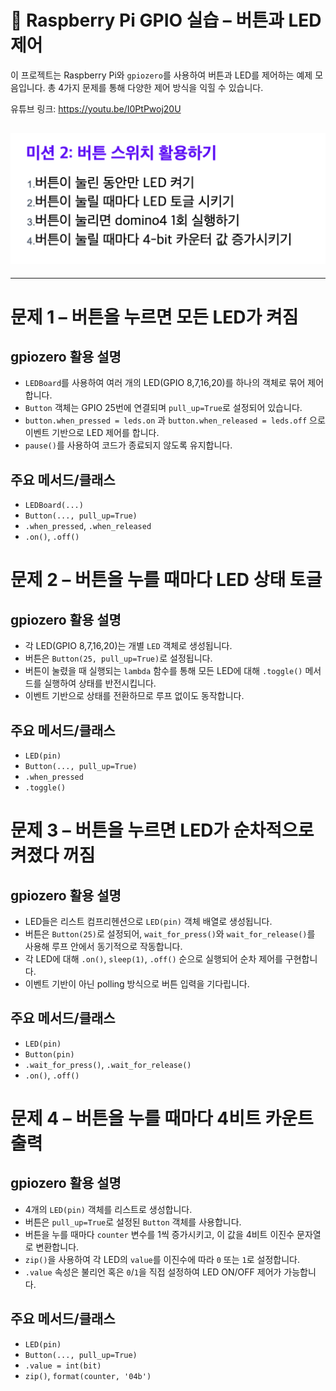 # 🧪 Raspberry Pi GPIO 실습 – 버튼과 LED 제어

이 프로젝트는 Raspberry Pi와 `gpiozero`를 사용하여 버튼과 LED를 제어하는 예제 모음입니다. 총 4가지 문제를 통해 다양한 제어 방식을 익힐 수 있습니다.


유튜브 링크: https://youtu.be/I0PtPwoj20U

![과제 이미지](../image3.jpeg)
---


---
# 문제 1 – 버튼을 누르면 모든 LED가 켜짐

## gpiozero 활용 설명

- `LEDBoard`를 사용하여 여러 개의 LED(GPIO 8,7,16,20)를 하나의 객체로 묶어 제어합니다.
- `Button` 객체는 GPIO 25번에 연결되며 `pull_up=True`로 설정되어 있습니다.
- `button.when_pressed = leds.on` 과 `button.when_released = leds.off` 으로 이벤트 기반으로 LED 제어를 합니다.
- `pause()`를 사용하여 코드가 종료되지 않도록 유지합니다.

## 주요 메서드/클래스
- `LEDBoard(...)`
- `Button(..., pull_up=True)`
- `.when_pressed`, `.when_released`
- `.on()`, `.off()`

# 문제 2 – 버튼을 누를 때마다 LED 상태 토글

## gpiozero 활용 설명

- 각 LED(GPIO 8,7,16,20)는 개별 `LED` 객체로 생성됩니다.
- 버튼은 `Button(25, pull_up=True)`로 설정됩니다.
- 버튼이 눌렸을 때 실행되는 `lambda` 함수를 통해 모든 LED에 대해 `.toggle()` 메서드를 실행하여 상태를 반전시킵니다.
- 이벤트 기반으로 상태를 전환하므로 루프 없이도 동작합니다.

## 주요 메서드/클래스
- `LED(pin)`
- `Button(..., pull_up=True)`
- `.when_pressed`
- `.toggle()`

# 문제 3 – 버튼을 누르면 LED가 순차적으로 켜졌다 꺼짐

## gpiozero 활용 설명

- LED들은 리스트 컴프리헨션으로 `LED(pin)` 객체 배열로 생성됩니다.
- 버튼은 `Button(25)`로 설정되어, `wait_for_press()`와 `wait_for_release()`를 사용해 루프 안에서 동기적으로 작동합니다.
- 각 LED에 대해 `.on()`, `sleep(1)`, `.off()` 순으로 실행되어 순차 제어를 구현합니다.
- 이벤트 기반이 아닌 polling 방식으로 버튼 입력을 기다립니다.

## 주요 메서드/클래스
- `LED(pin)`
- `Button(pin)`
- `.wait_for_press()`, `.wait_for_release()`
- `.on()`, `.off()`





# 문제 4 – 버튼을 누를 때마다 4비트 카운트 출력

## gpiozero 활용 설명

- 4개의 `LED(pin)` 객체를 리스트로 생성합니다.
- 버튼은 `pull_up=True`로 설정된 `Button` 객체를 사용합니다.
- 버튼을 누를 때마다 `counter` 변수를 1씩 증가시키고, 이 값을 4비트 이진수 문자열로 변환합니다.
- `zip()`을 사용하여 각 LED의 `value`를 이진수에 따라 `0` 또는 `1`로 설정합니다.
- `.value` 속성은 불리언 혹은 `0`/`1`을 직접 설정하여 LED ON/OFF 제어가 가능합니다.

## 주요 메서드/클래스
- `LED(pin)`
- `Button(..., pull_up=True)`
- `.value = int(bit)`
- `zip()`, `format(counter, '04b')`
